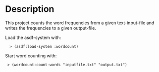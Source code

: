 # Description

This project counts the word frequencies from a given text-input-file
and writes the frequencies to a given output-file.

Load the asdf-system with:

      > (asdf:load-system :wordcount)

Start word counting with:

     > (wordcount:count-words "inputfile.txt" "output.txt")
